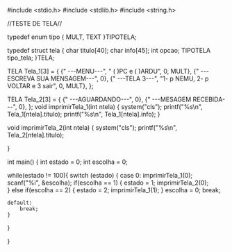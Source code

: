 #include <stdio.h>
#include <stdlib.h>
#include <string.h>
   
//TESTE DE TELA//


typedef enum tipo
{
    MULT,
    TEXT
}TIPOTELA;

typedef struct tela
{
    char titulo[40];
    char info[45];
    int opcao;
    TIPOTELA tipo_tela;
}TELA;

TELA Tela_1[3] =
{
    {"          ---MENU---", " ( )PC e ( )ARDU", 0, MULT},
    {"          ---ESCREVA SUA MENSAGEM---", 0},
    {"          ---TELA 3---", "1- p NEMU, 2- p VOLTAR e 3 sair", 0, MULT},
};

TELA Tela_2[3] =
{
    {"          ---AGUARDANDO---", 0},
    {"          ---MESAGEM RECEBIDA---", 0},
};
void imprimirTela_1(int ntela)
{
    system("cls");
    printf("%s\n", Tela_1[ntela].titulo);
    printf("%s\n", Tela_1[ntela].info);
}

void imprimirTela_2(int ntela)
{
    system("cls");
    printf("%s\n", Tela_2[ntela].titulo);


}

int main()
{
    int estado = 0;
    int escolha = 0;

while(estado != 100){
    switch (estado)
    {
    case 0:
        imprimirTela_1(0);
        scanf("%i", &escolha);
        if(escolha == 1)
        {
            estado = 1;
            imprimirTela_2(0);      
        }
        else if(escolha == 2)
        {
            estado = 2;
            imprimirTela_1(1);
        }
        escolha = 0;
        break;

   
    default:
        break;
    }
}

}
